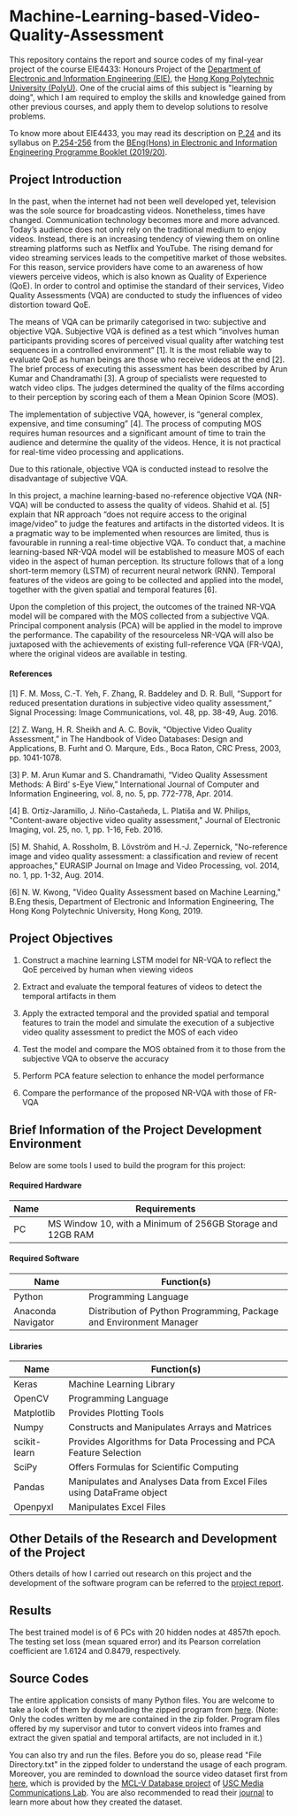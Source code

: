 # Machine-Learning-based-Video-Quality-Assessment
This repository contains the report and source codes of my final-year project of the course EIE4433: Honours Project of the [Department of Electronic and Information Engineering (EIE)](https://www.eie.polyu.edu.hk/home/index.html), the [Hong Kong Polytechnic University (PolyU)](https://www.polyu.edu.hk/).
One of the crucial aims of this subject is "learning by doing", which I am required to employ the skills and knowledge gained from other previous courses, and apply them to develop solutions to resolve problems.

To know more about EIE4433, you may read its description on [P.24](https://www.eie.polyu.edu.hk/docs/Programmes/Programme_Booklets/4year/42470/42470-BEngEIE-1920-Aug2019.pdf#page=30) and its syllabus on [P.254-256](https://www.eie.polyu.edu.hk/docs/Programmes/Programme_Booklets/4year/42470/42470-BEngEIE-1920-Aug2019.pdf#page=260) from the [BEng(Hons) in Electronic and Information Engineering Programme Booklet (2019/20)](https://www.eie.polyu.edu.hk/docs/Programmes/Programme_Booklets/4year/42470/42470-BEngEIE-1920-Aug2019.pdf).

## Project Introduction
In the past, when the internet had not been well developed yet, television was the sole source for broadcasting videos. Nonetheless, times have changed. Communication technology becomes more and more advanced. Today’s audience does not only rely on the traditional medium to enjoy videos. Instead, there is an increasing tendency of viewing them on online streaming platforms such as Netflix and YouTube. The rising demand for video streaming services leads to the competitive market of those websites. For this reason, service providers have come to an awareness of how viewers perceive videos, which is also known as Quality of Experience (QoE). In order to control and optimise the standard of their services, Video Quality Assessments (VQA) are conducted to study the influences of video distortion toward QoE.

The means of VQA can be primarily categorised in two: subjective and objective VQA. Subjective VQA is defined as a test which “involves human participants providing scores of perceived visual quality after watching test sequences in a controlled environment” [1]. It is the most reliable way to evaluate QoE as human beings are those who receive videos at the end [2]. The brief process of executing this assessment has been described by Arun Kumar and Chandramathi [3]. A group of specialists were requested to watch video clips. The judges determined the quality of the films according to their perception by scoring each of them a Mean Opinion Score (MOS).

The implementation of subjective VQA, however, is “general complex, expensive, and time consuming” [4]. The process of computing MOS requires human resources and a significant amount of time to train the audience and determine the quality of the videos. Hence, it is not practical for real-time video processing and applications.

Due to this rationale, objective VQA is conducted instead to resolve the disadvantage of subjective VQA. 

In this project, a machine learning-based no-reference objective VQA (NR-VQA) will be conducted to assess the quality of videos. Shahid et al. [5] explain that NR approach “does not require access to the original image/video” to judge the features and artifacts in the distorted videos. It is a pragmatic way to be implemented when resources are limited, thus is favourable in running a real-time objective VQA. To conduct that, a machine learning-based NR-VQA model will be established to measure MOS of each video in the aspect of human perception. Its structure follows that of a long short-term memory (LSTM) of recurrent neural network (RNN). Temporal features of the videos are going to be collected and applied into the model, together with the given spatial and temporal features [6].

Upon the completion of this project, the outcomes of the trained NR-VQA model will be compared with the MOS collected from a subjective VQA. Principal component analysis (PCA) will be applied in the model to improve the performance. The capability of the resourceless NR-VQA will also be juxtaposed with the achievements of existing full-reference VQA (FR-VQA), where the original videos are available in testing.

#### References

[1] 	F. M. Moss, C.-T. Yeh, F. Zhang, R. Baddeley and D. R. Bull, “Support for reduced presentation durations in subjective video quality assessment,” Signal Processing: Image Communications, vol. 48, pp. 38-49, Aug. 2016. 

[2] 	Z. Wang, H. R. Sheikh and A. C. Bovik, “Objective Video Quality Assessment,” in The Handbook of Video Databases: Design and Applications, B. Furht and O. Marqure, Eds., Boca Raton, CRC Press, 2003, pp. 1041-1078.

[3] 	P. M. Arun Kumar and S. Chandramathi, “Video Quality Assessment Methods: A Bird' s-Eye View,” International Journal of Computer and Information Engineering, vol. 8, no. 5, pp. 772-778, Apr. 2014. 

[4] 	B. Ortiz-Jaramillo, J. Niño-Castañeda, L. Platiša and W. Philips, "Content-aware objective video quality assessment," Journal of Electronic Imaging, vol. 25, no. 1, pp. 1-16, Feb. 2016. 

[5] 	M. Shahid, A. Rossholm, B. Lövström and H.-J. Zepernick, "No-reference image and video quality assessment: a classification and review of recent approaches," EURASIP Journal on Image and Video Processing, vol. 2014, no. 1, pp. 1-32, Aug. 2014. 

[6] 	N. W. Kwong, "Video Quality Assessment based on Machine Learning," B.Eng thesis, Department of Electronic and Information Engineering, The Hong Kong Polytechnic University, Hong Kong, 2019.

## Project Objectives
1.	Construct a machine learning LSTM model for NR-VQA to reflect the QoE perceived by human when viewing videos

2.	Extract and evaluate the temporal features of videos to detect the temporal artifacts in them

3.	Apply the extracted temporal and the provided spatial and temporal features to train the model and simulate the execution of a subjective video quality assessment to predict the MOS of each video

4.	Test the model and compare the MOS obtained from it to those from the subjective VQA to observe the accuracy

5.	Perform PCA feature selection to enhance the model performance

6.	Compare the performance of the proposed NR-VQA with those of FR-VQA

## Brief Information of the Project Development Environment
Below are some tools I used to build the program for this project:

#### Required Hardware
| Name  | Requirements |
| ------------- | ------------- |
| PC | MS Window 10, with a Minimum of 256GB Storage and 12GB RAM |

#### Required Software
| Name  | Function(s) |
| ------------- | ------------- |
| Python | Programming Language |
| Anaconda Navigator | Distribution of Python Programming, Package and Environment Manager |

#### Libraries
| Name  | Function(s) |
| ------------- | ------------- |
| Keras | Machine Learning Library |
| OpenCV | Programming Language |
| Matplotlib | Provides Plotting Tools |
| Numpy | Constructs and Manipulates Arrays and Matrices |
| scikit-learn | Provides Algorithms for Data Processing and PCA Feature Selection |
| SciPy | Offers Formulas for Scientific Computing|
| Pandas | Manipulates and Analyses Data from Excel Files using DataFrame object |
| Openpyxl | Manipulates Excel Files |

## Other Details of the Research and Development of the Project
Others details of how I carried out research on this project and the development of the software program can be referred to the [project report](https://drive.google.com/file/d/1rEQtmSKbfx9cAtAdCwc_DFayULRhNQfg/view?usp=sharing).

## Results
The best trained model is of 6 PCs with 20 hidden nodes at 4857th epoch. The testing set loss (mean squared error) and its Pearson correlation coefficient are 1.6124 and 0.8479, respectively. 

## Source Codes
The entire application consists of many Python files. You are welcome to take a look of them by downloading the zipped program from [here](https://github.com/NJoyceHo/Machine-Learning-based-Video-Quality-Assessment/blob/master/Machine-Learning-based-Video%20Quality-Assessment_SourceCodes_NJoyceHo.zip). (Note: Only the codes written by me are contained in the zip folder. Program files offered by my supervisor and tutor to convert videos into frames and extract the given spatial and temporal artifacts, are not included in it.)

You can also try and run the files. Before you do so, please read "File Directory.txt" in the zipped folder to understand the usage of each program. Moreover, you are reminded to download the source video dataset first from [here](https://drive.google.com/file/d/1z41hdqR-bqNLcUWllPePzkfQW-I_A9ny/view?usp=sharing), which is provided by the [MCL-V Database project](http://mcl.usc.edu/mcl-v-database/) of [USC Media Communications Lab](http://mcl.usc.edu/). You are also recommended to read their [journal](http://mcl.usc.edu/wp-content/uploads/2015/03/MCL-V-A-streaming-video-quality-assessment-database.pdf) to learn more about how they created the dataset.
 

